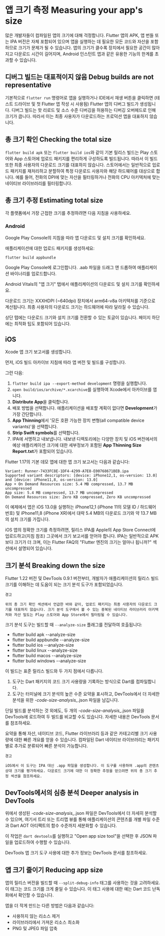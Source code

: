 # 앱 크기 측정 Measuring your app's size

많은 개발자들이 컴파일된 앱의 크기에 대해 걱정합니다. Flutter 앱의 APK, 앱 번들 또는 IPA 버전은 자체 포함되어 있으며 앱을 실행하는 데 필요한 모든 코드와 자산을 포함하므로 크기가 문제가 될 수 있습니다. 앱의 크기가 클수록 장치에서 필요한 공간이 많아지고 다운로드 시간이 길어지며, Android 인스턴트 앱과 같은 유용한 기능의 한계를 초과할 수 있습니다.

## 디버그 빌드는 대표적이지 않음 Debug builds are not representative

기본적으로 `flutter run` 명령어로 앱을 실행하거나 IDE에서 재생 버튼을 클릭하면 (테스트 드라이브 및 첫 Flutter 앱 작성 시 사용됨) Flutter 앱의 디버그 빌드가 생성됩니다. 디버그 빌드는 핫 리로드 및 소스 수준 디버깅을 허용하는 디버깅 오버헤드로 인해 크기가 큽니다. 따라서 이는 최종 사용자가 다운로드하는 프로덕션 앱을 대표하지 않습니다.

## 총 크기 확인 Checking the total size

`flutter build apk` 또는 `flutter build ios`와 같이 기본 릴리스 빌드는 Play 스토어와 App 스토어에 업로드 패키지를 편리하게 구성하도록 빌드됩니다. 따라서 이 빌드 또한 최종 사용자의 다운로드 크기를 대표하지 않습니다. 스토어에서는 일반적으로 업로드 패키지를 재처리하고 분할하여 특정 다운로드 사용자와 해당 하드웨어를 대상으로 합니다. 예를 들어, 전화의 DPI에 맞는 자산을 필터링하거나 전화의 CPU 아키텍처에 맞는 네이티브 라이브러리를 필터링합니다.

## 총 크기 추정 Estimating total size

각 플랫폼에서 가장 근접한 크기를 추정하려면 다음 지침을 사용하세요.

### Android

Google Play Console의 지침을 따라 앱 다운로드 및 설치 크기를 확인하세요.

애플리케이션에 대한 업로드 패키지를 생성하세요:

```
flutter build appbundle
```

Google Play Console에 로그인합니다. .aab 파일을 드래그 앤 드롭하여 애플리케이션 바이너리를 업로드합니다.

Android Vitals의 "앱 크기" 탭에서 애플리케이션의 다운로드 및 설치 크기를 확인하세요.

다운로드 크기는 XXXHDPI (~640dpi) 장치에서 arm64-v8a 아키텍처를 기준으로 계산됩니다. 최종 사용자의 다운로드 크기는 하드웨어에 따라 달라질 수 있습니다.

상단 탭에는 다운로드 크기와 설치 크기를 전환할 수 있는 토글이 있습니다. 페이지 하단에는 최적화 팁도 포함되어 있습니다.

## iOS

Xcode 앱 크기 보고서를 생성합니다.

먼저, iOS 빌드 아카이브 지침에 따라 앱 버전 및 빌드를 구성합니다.

그런 다음:

1. `flutter build ipa --export-method development` 명령을 실행합니다.
2. `open build/ios/archive/*.xcarchive`를 실행하여 Xcode에서 아카이브를 엽니다.
3. **Distribute App**을 클릭합니다.
4. 배포 방법을 선택합니다. 애플리케이션을 배포할 계획이 없다면 **Development**가 가장 간단합니다.
5. **App Thinning**에서 '모든 호환 가능한 장치 변형(all compatible device variants)'을 선택합니다.
6. **Strip Swift symbols**를 선택합니다.
7. IPA에 서명하고 내보냅니다. 내보낸 디렉토리에는 다양한 장치 및 iOS 버전에서의 예상 애플리케이션 크기에 대한 세부정보가 포함된 **App Thinning Size Report.txt**가 포함되어 있습니다.

Flutter 1.17의 기본 데모 앱에 대한 앱 크기 보고서는 다음과 같습니다:

```
Variant: Runner-7433FC8E-1DF4-4299-A7E8-E00768671BEB.ipa
Supported variant descriptors: [device: iPhone12,1, os-version: 13.0] and [device: iPhone11,8, os-version: 13.0]
App + On Demand Resources size: 5.4 MB compressed, 13.7 MB uncompressed
App size: 5.4 MB compressed, 13.7 MB uncompressed
On Demand Resources size: Zero KB compressed, Zero KB uncompressed
```

이 예제에서 앱은 iOS 13.0을 실행하는 iPhone12,1 (iPhone 11의 모델 ID / 하드웨어 번호) 및 iPhone11,8 (iPhone XR)에서 대략 5.4 MB의 다운로드 크기와 약 13.7 MB의 설치 크기를 가집니다.

iOS 앱의 정확한 크기를 측정하려면, 릴리스 IPA를 Apple의 App Store Connect에 업로드하고(지침 참조) 그곳에서 크기 보고서를 얻어야 합니다. IPA는 일반적으로 APK보다 크기가 더 크며, 이는 Flutter FAQ의 "Flutter 엔진의 크기는 얼마나 됩니까?" 섹션에서 설명되어 있습니다.

## 크기 분석 Breaking down the size

Flutter 1.22 버전 및 DevTools 0.9.1 버전부터, 개발자가 애플리케이션의 릴리스 빌드 크기를 이해하는 데 도움이 되는 크기 분석 도구가 포함되었습니다.

```
경고

위의 총 크기 확인 섹션에서 언급한 바와 같이, 업로드 패키지는 최종 사용자의 다운로드 크기를 대표하지 않습니다. 크기 분석 도구에서 볼 수 있는 중복된 네이티브 라이브러리 아키텍처와 자산 밀도는 Play 스토어와 App Store에서 필터링될 수 있습니다.
```

크기 분석 도구는 빌드할 때 `--analyze-size` 플래그를 전달하여 호출됩니다:

- flutter build apk --analyze-size
- flutter build appbundle --analyze-size
- flutter build ios --analyze-size
- flutter build linux --analyze-size
- flutter build macos --analyze-size
- flutter build windows --analyze-size

이 빌드는 표준 릴리스 빌드와 두 가지 점에서 다릅니다.

1. 도구는 Dart 패키지의 코드 크기 사용량을 기록하는 방식으로 Dart를 컴파일합니다.
2. 도구는 터미널에 크기 분석의 높은 수준 요약을 표시하고, DevTools에서 더 자세한 분석을 위한 *-code-size-analysis_*.json 파일을 남깁니다.

단일 빌드를 분석하는 것 외에도, 두 개의 *-code-size-analysis_*.json 파일을 DevTools에 로드하여 두 빌드를 비교할 수도 있습니다. 자세한 내용은 DevTools 문서를 참조하세요.

요약을 통해 자산, 네이티브 코드, Flutter 라이브러리 등과 같은 카테고리별 크기 사용량에 대한 빠른 개요를 얻을 수 있습니다. 컴파일된 Dart 네이티브 라이브러리는 패키지별로 추가로 분류되어 빠른 분석이 가능합니다.

```
경고

iOS에서 이 도구는 IPA 대신 .app 파일을 생성합니다. 이 도구를 사용하여 .app의 콘텐츠 상대 크기를 평가하세요. 다운로드 크기에 대한 더 정확한 추정을 얻으려면 위의 총 크기 추정 섹션을 참조하세요.
```

## DevTools에서의 심층 분석 Deeper analysis in DevTools

위에서 생성된 *-code-size-analysis_*.json 파일은 DevTools에서 더 자세히 분석할 수 있으며, 여기서 트리 또는 트리맵 뷰를 통해 애플리케이션의 콘텐츠를 개별 파일 수준과 Dart AOT 아티팩트의 함수 수준까지 세분화할 수 있습니다.

이 작업은 `dart devtools`를 실행하고 "Open app size tool"을 선택한 후 JSON 파일을 업로드하여 수행할 수 있습니다.

DevTools 앱 크기 도구 사용에 대한 추가 정보는 DevTools 문서를 참조하세요.

## 앱 크기 줄이기 Reducing app size

앱의 릴리스 버전을 빌드할 때 `--split-debug-info` 태그를 사용하는 것을 고려하세요. 이 태그는 코드 크기를 크게 줄일 수 있습니다. 이 태그 사용에 대한 예는 Dart 코드 난독화에서 확인할 수 있습니다.

앱을 더 작게 만드는 다른 방법은 다음과 같습니다:

- 사용하지 않는 리소스 제거
- 라이브러리에서 가져온 리소스 최소화
- PNG 및 JPEG 파일 압축